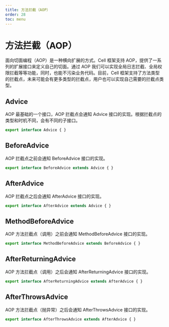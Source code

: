 ```yaml
---
title: 方法拦截（AOP）
order: 28
toc: menu
---
```


# 方法拦截（AOP）

面向切面编程（AOP）是一种横向扩展的方式。Cell 框架支持 AOP，提供了一系列的扩展接口来定义自己的切面。通过 AOP 我们可以实现全局日志拦截、全局权限拦截等等功能，同时，也能不污染业务代码。目前，Cell 框架支持了方法类型的拦截点，未来可能会有更多类型的拦截点，用户也可以实现自己需要的拦截点类型。


## Advice


AOP 最基础的一个接口，AOP 拦截点会通知 Advice 接口的实现。根据拦截点的类型和时机不同，会有不同的子接口。


```typescript
export interface Advice { }
```




## BeforeAdvice


AOP 拦截点之前会通知 BeforeAdvice 接口的实现。


```typescript
export interface BeforeAdvice extends Advice { }
```




## AfterAdvice


AOP 拦截点之后会通知 AfterAdvice 接口的实现。


```typescript
export interface AfterAdvice extends Advice { }
```




## MethodBeforeAdvice


AOP 方法拦截点（调用）之前会通知 MethodBeforeAdvice 接口的实现。


```typescript
export interface MethodBeforeAdvice extends BeforeAdvice { }
```


## AfterReturningAdvice


AOP 方法拦截点（调用）之后会通知 AfterReturningAdvice 接口的实现。


```typescript
export interface AfterReturningAdvice extends AfterAdvice { }
```




## AfterThrowsAdvice


AOP 方法拦截点（抛异常）之后会通知 AfterThrowsAdvice 接口的实现。


```typescript
export interface AfterThrowsAdvice extends AfterAdvice { }
```


